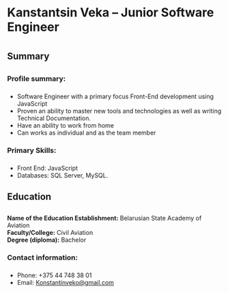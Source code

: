 # Kanstantsin Veka – Junior Software Engineer <h1>
## Summary <h2>
### Profile summary: <h3>
*	Software Engineer with a primary focus Front-End development using JavaScript
*	Proven an ability to master new tools and technologies as well as writing Technical Documentation.
*	Have an ability to work from home
*	Can works as individual and as the team member
### Primary Skills: <h3>
*	Front End: JavaScript
*	Databases: SQL Server, MySQL.
## Education <h2>
**Name of the Education Establishment:** Belarusian State Academy of Aviation<br/>**Faculty/College:** Civil Aviation<br/>
**Degree (diploma):** Bachelor<br/>
### Contact information: <h3>
* Phone: +375 44 748 38 01  
* Email: Konstantinveko@gmail.com


